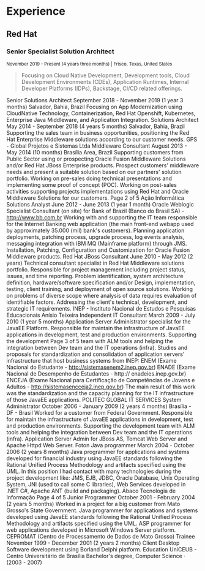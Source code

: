 # Experience

## Red Hat
### Senior Specialist Solution Architect
<sub>November 2019 - Present (4 years three months) | Frisco, Texas, United States</sub>

> Focusing on Cloud Native Development, Development tools, Cloud
Development Environments (CDEs), Application Runtimes, Internal Developer
Platforms (IDPs), Backstage, CI/CD related offerings.

Senior Solutions Architect
September 2018 - November 2019 (1 year 3 months)
Salvador, Bahia, Brazil
Focusing on App Modernization using CloudNative Technology,
Containerization, Red Hat Openshift, Kubernetes, Enterprise Java Middleware,
and Application Integration.
Solutions Architect
May 2014 - September 2018 (4 years 5 months)
Salvador, Bahia, Brazil
Supporting the sales team in business opportunities, positioning the Red Hat
Enterprise Middleware solutions according to our customer needs.
GPS - Global Projetos e Sistemas Ltda
Middleware Consultant
August 2013 - May 2014 (10 months)
Brasília Area, Brazil
Supporting customers from Public Sector using or prospecting Oracle Fusion
Middleware Solutions and/or Red Hat JBoss Enterprise products.
Prospect customers' middleware needs and present a suitable solution based
on our partners' solution portfolio.
Working on pre-sales doing technical presentations and implementing some
proof of concept (POC).
Working on post-sales activities supporting projects implementations using
Red Hat and Oracle Middleware Solutions for our customers.
Page 2 of 5
Ação Informática
Solutions Analyst
June 2012 - June 2013 (1 year 1 month)
Oracle Weblogic Specialist Consultant (on site) for Bank of Brazil (Banco do
Brasil SA) - http://www.bb.com.br
Working with and supporting the IT team responsible for the Internet Banking
web application (the main front-end webapp used by approximately 35.000
(mil) bank's customers).
Planning application deployments, patching process, upgrade process, log
events analysis, messaging integration with IBM MQ (Mainframe platform)
through JMS.
Installation, Patching, Configuration and Customization for Oracle Fusion
Middleware products.
Red Hat
JBoss Consultant
June 2010 - May 2012 (2 years)
Technical consultant specialist in Red Hat Middleware solutions portfolio.
Responsible for project management including project status, issues, and time
reporting.
Problem identification, system architecture definition, hardware/software
specification and/or Design, implementation, testing, client training, and
deployment of open source solutions.
Working on problems of diverse scope where analysis of data requires
evaluation of identifiable factors.
Addressing the client's technical, development, and strategic IT requirements.
INEP - Instituto Nacional de Estudos e Pesquisas Educacionais
Anísio Teixeira
Independent IT Consultant
March 2009 - July 2010 (1 year 5 months)
Application Server Administrator specialist for the JavaEE Platform.
Responsible for maintain the infrastructure of JavaEE applications in
development, test and production environments. Supporting the development
Page 3 of 5
team with ALM tools and helping the integration between Dev team and the IT
operations (infra).
Studies and proposals for standardization and consolidation of application
servers' infrastructure that host business systems from INEP:
ENEM (Exame Nacional do Estudante - http://sistemasenem2.inep.gov.br)
ENADE (Exame Nacional de Desempenho de Estudantes - http://
enadeies.inep.gov.br)
ENCEJA (Exame Nacional para Certificação de Competências de Jovens e
Adultos - http://sistemasencceja2.inep.gov.br)
The main result of this work was the standardization and the capacity planning
for the IT infrastructure of those JavaEE applications.
POLITEC GLOBAL IT SERVICES
System Administrator
October 2006 - January 2009 (2 years 4 months)
Brasília - DF - Brasil
Worked for a customer from Federal Government.
Responsible for maintain the infrastructure of JavaEE applications in
development, test and production environments. Supporting the development
team with ALM tools and helping the integration between Dev team and the IT
operations (infra).
Application Server Admin for JBoss AS, Tomcat Web Server and Apache
Httpd Web Server.
Foton
Java programmer
March 2004 - October 2006 (2 years 8 months)
Java programmer for applications and systems developed for financial industry
using JavaEE standards following the Rational Unified Process Methodology
and artifacts specified using the UML.
In this position I had contact with many technologies during the project
development like: JMS, EJB, JDBC, Oracle Database, Unix Operating System,
JNI (used to call some C libraries), Web Services developed in .NET C#,
Apache ANT (build and packaging).
Ábaco Tecnologia de Informação
Page 4 of 5
Junior Programmer
October 2001 - February 2004 (2 years 5 months)
Worked in a project for a big customer from Mato Grosso's State Government.
Java programmer for applications and systems developed using JavaEE
standards following the Rational Unified Process Methodology and artifacts
specified using the UML.
ASP programmer for web applications developed in Microsoft Windows Server
platform.
CEPROMAT (Centro de Processamento de Dados de Mato Grosso)
Trainee
November 1999 - December 2001 (2 years 2 months)
Client Desktop Software development using Borland Delphi platform.
Education
UniCEUB - Centro Universitário de Brasília
Bachelor's degree, Computer Science · (2003 - 2007)
